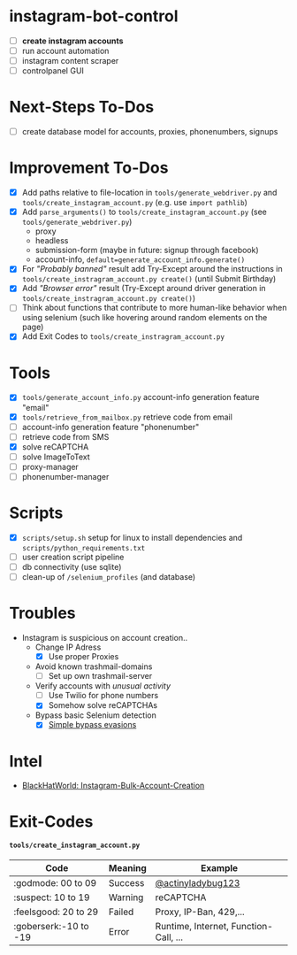 # instagram-bot-control
- [ ] **create instagram accounts**
- [ ] run account automation
- [ ] instagram content scraper
- [ ] controlpanel GUI

# Next-Steps To-Dos
- [ ] create database model for accounts, proxies, phonenumbers, signups

# Improvement To-Dos
- [x] Add paths relative to file-location in `tools/generate_webdriver.py` and `tools/create_instagram_account.py` (e.g. use `import pathlib`)
- [x] Add `parse_arguments()` to `tools/create_instagram_account.py` (see `tools/generate_webdriver.py`)
  - proxy
  - headless
  - submission-form (maybe in future: signup through facebook)
  - account-info, `default=generate_account_info.generate()`
- [x] For *"Probably banned"* result add Try-Except around the instructions in `tools/create_instragram_account.py create()` (until Submit Birthday)
- [x] Add *"Browser error"* result (Try-Except around driver generation in `tools/create_instragram_account.py create()`)
- [ ] Think about functions that contribute to more human-like behavior when using selenium (such like hovering around random elements on the page)
- [x] Add Exit Codes to `tools/create_instragram_account.py`

# Tools
- [x] `tools/generate_account_info.py` account-info generation feature "email"
- [x] `tools/retrieve_from_mailbox.py` retrieve code from email
- [ ] account-info generation feature "phonenumber"
- [ ] retrieve code from SMS
- [x] solve reCAPTCHA
- [ ] solve ImageToText
- [ ] proxy-manager
- [ ] phonenumber-manager

# Scripts
- [x] `scripts/setup.sh` setup for linux to install dependencies and `scripts/python_requirements.txt`
- [ ] user creation script pipeline
- [ ] db connectivity (use sqlite)
- [ ] clean-up of `/selenium_profiles` (and database)

# Troubles
* Instagram is suspicious on account creation..
  - Change IP Adress
    - [x] Use proper Proxies
  - Avoid known trashmail-domains
    - [ ] Set up own trashmail-server
  - Verify accounts with *unusual activity*
    - [ ] Use Twilio for phone numbers
    - [x] Somehow solve reCAPTCHAs     
  - Bypass basic Selenium detection
    - [x] [Simple bypass evasions](https://intoli.com/blog/not-possible-to-block-chrome-headless/chrome-headless-test.html)

# Intel
- [BlackHatWorld: Instagram-Bulk-Account-Creation](https://www.blackhatworld.com/seo/instagram-bulk-account-creation.1329981/)

# Exit-Codes
#### `tools/create_instagram_account.py`
Code | Meaning | Example
------------ | ------------- | -------------
:godmode: 00 to  09 | Success | [@actinyladybug123](https://www.instagram.com/actinyladybug123/)
:suspect: 10 to  19 | Warning | reCAPTCHA
:feelsgood: 20 to  29 | Failed  | Proxy, IP-Ban, 429,... 
:goberserk:-10 to -19 | Error | Runtime, Internet, Function-Call, ...
